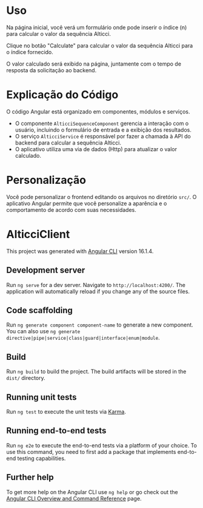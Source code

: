 # Uso

Na página inicial, você verá um formulário onde pode inserir o índice (n) para calcular o valor da sequência Alticci.

Clique no botão "Calculate" para calcular o valor da sequência Alticci para o índice fornecido.

O valor calculado será exibido na página, juntamente com o tempo de resposta da solicitação ao backend.

# Explicação do Código

O código Angular está organizado em componentes, módulos e serviços.

- O componente `AlticciSequenceComponent` gerencia a interação com o usuário, incluindo o formulário de entrada e a exibição dos resultados.
- O serviço `AlticciService` é responsável por fazer a chamada à API do backend para calcular a sequência Alticci.
- O aplicativo utiliza uma via de dados (Http) para atualizar o valor calculado.

# Personalização

Você pode personalizar o frontend editando os arquivos no diretório `src/`. O aplicativo Angular permite que você personalize a aparência e o comportamento de acordo com suas necessidades.

# AlticciClient

This project was generated with [Angular CLI](https://github.com/angular/angular-cli) version 16.1.4.

## Development server

Run `ng serve` for a dev server. Navigate to `http://localhost:4200/`. The application will automatically reload if you change any of the source files.

## Code scaffolding

Run `ng generate component component-name` to generate a new component. You can also use `ng generate directive|pipe|service|class|guard|interface|enum|module`.

## Build

Run `ng build` to build the project. The build artifacts will be stored in the `dist/` directory.

## Running unit tests

Run `ng test` to execute the unit tests via [Karma](https://karma-runner.github.io).

## Running end-to-end tests

Run `ng e2e` to execute the end-to-end tests via a platform of your choice. To use this command, you need to first add a package that implements end-to-end testing capabilities.

## Further help

To get more help on the Angular CLI use `ng help` or go check out the [Angular CLI Overview and Command Reference](https://angular.io/cli) page.
